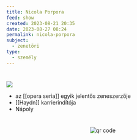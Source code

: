 ```yaml
---
title: Nicola Porpora
feed: show
created: 2023-08-21 20:35
date: 2023-08-27 08:24
permalink: nicola-porpora
subject:
  - zenetöri
type:
  - személy
---
```

#

![](https://upload.wikimedia.org/wikipedia/commons/b/b5/Nicola_Antonio_Porpora.jpg?1664529551446)

- az [[opera seria]] egyik jelentős zeneszerzője
- [[Haydn]] karrierindítója
- Nápoly



#
<p style="text-align: center;"><img src="https://chart.googleapis.com/chart?cht=qr&chl=https://notes.andrasdenes.com/nicola-porpora&chs=180x180&choe=UTF-8&chld=L|2" alt="qr code"></p>

